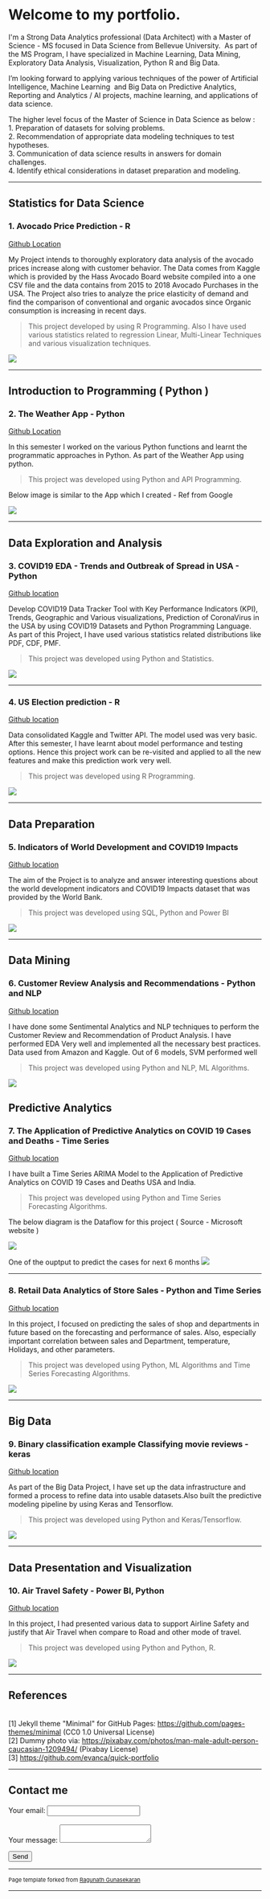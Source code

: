 # Welcome to my portfolio.

I'm a Strong Data Analytics professional (Data Architect) with a Master of Science - MS focused in Data Science from Bellevue University.  As part of the MS Program, I have specialized in Machine Learning, Data Mining, Exploratory Data Analysis, Visualization, Python R and Big Data.

I’m looking forward to applying various techniques of the power of Artificial Intelligence, Machine Learning  and Big Data on Predictive Analytics, Reporting and Analytics / AI projects, machine learning, and applications of data science.

The higher level focus of the Master of Science in Data Science as below : 
  <br>1. Preparation of datasets for solving problems.  
  <br>2. Recommendation of appropriate data modeling techniques to test hypotheses.  
  <br>3. Communication of data science results in answers for domain challenges.  
  <br>4. Identify ethical considerations in dataset preparation and modeling.
  
---

## Statistics for Data Science 

### 1. Avocado Price Prediction - R

[Github Location](https://github.com/RGunasekaran21249030/DSC520-new/tree/master/assignments/Final%20Project)

My Project intends to thoroughly exploratory data analysis of the avocado prices increase along with customer behavior. The Data comes from Kaggle which is provided by the Hass Avocado Board website compiled into a one CSV file and the data contains from 2015 to 2018 Avocado Purchases in the USA. The Project also tries to analyze the price elasticity of demand and find the comparison of conventional and organic avocados since Organic consumption is increasing in recent days.

> This project developed by using R Programming. Also I have used various statistics related to regression Linear, Multi-Linear Techniques and various visualization techniques.

<img src="Avocado Price Prediction.jpg?raw=true"/>

----

## Introduction to Programming ( Python )
### 2. The Weather App - Python

[Github Location](https://github.com/RGunasekaran21249030/DS510_Week2_1)

In this semester I worked on the various Python functions and learnt the programmatic approaches in Python. As part of the Weather App using python.

> This project was developed using Python and API Programming.

Below image is similar to the App which I created - Ref from Google

<img src="Weather App.png"/>

---

## Data Exploration and Analysis
### 3. COVID19 EDA - Trends and Outbreak of Spread in USA - Python

[Github location](https://github.com/RGunasekaran21249030/DS530-RGunasekaran/tree/master/Final%20Project)

Develop COVID19 Data Tracker Tool with Key Performance Indicators (KPI), Trends, Geographic and Various visualizations, Prediction of CoronaVirus in the USA by using COVID19 Datasets and Python Programming Language. As part of this Project, I have used various statistics related distributions like PDF, CDF, PMF.

> This project was developed using Python and Statistics.


<img src="PDF.PNG"/>

---
### 4. US Election prediction - R

[Github location](https://github.com/RGunasekaran21249030/dsc520/blob/master/Final_Project1_GunasekaranRagunath%20(2)%20(1).docx)

Data consolidated Kaggle and Twitter API. The model used was very basic. After this semester, I have learnt about model performance and testing options. Hence this project work can be re-visited and applied to all the new features and make this prediction work very well. 

> This project was developed using R Programming.

<img src="US 2016 Election.PNG"/>

---

## Data Preparation

### 5. Indicators of World Development and COVID19 Impacts

[Github location](https://github.com/RGunasekaran21249030/DSC540/tree/master/Week%2011%20%26%2012)

The aim of the Project is to analyze and answer interesting questions about the world development indicators and COVID19 Impacts dataset that was provided by the World Bank.

> This project was developed using SQL, Python and Power BI


<img src="COVID19EDA.PNG"/>

---

## Data Mining

### 6. Customer Review Analysis and Recommendations - Python and NLP
[Github location](https://github.com/RGunasekaran21249030/DSC550/tree/master/Week%2010)

I have done some Sentimental Analytics and NLP techniques to perform the Customer Review and Recommendation of Product Analysis. I have performed EDA Very well and implemented all the necessary best practices. Data used from Amazon and Kaggle. Out of 6 models, SVM performed well

> This project was developed using Python and NLP, ML Algorithms.

<img src="Sentiment.PNG"/>

## Predictive Analytics

### 7. The Application of Predictive Analytics on COVID 19 Cases and Deaths - Time Series
[Github location](https://github.com/RGunasekaran21249030/DSC630)

I have built a Time Series ARIMA Model to the Application of Predictive Analytics on COVID 19 Cases and Deaths USA and India.

> This project was developed using Python and Time Series Forecasting Algorithms.

The below diagram is the Dataflow for this project ( Source - Microsoft website )

<img src="Predictive Analyiss.PNG"/>

One of the ouptput to predict the cases for next 6 months
<img src="Predictive Analysis.PNG"/>


---

### 8. Retail Data Analytics of Store Sales - Python and Time Series
[Github location](https://github.com/RGunasekaran21249030/DSC680)

In this project, I focused on predicting the sales of shop and departments in future based on the forecasting and performance of sales. Also, especially important correlation between sales and Department, temperature, Holidays, and other parameters.

> This project was developed using Python, ML Algorithms and Time Series Forecasting Algorithms.

<img src="Retail.PNG"/>


---

## Big Data

### 9. Binary classification example Classifying movie reviews - keras
[Github location](https://github.com/RGunasekaran21249030/dsc650)

As part of the Big Data Project, I have set up the data infrastructure and formed a process to refine data into usable datasets.Also built the predictive modeling pipeline by using Keras and Tensorflow. 

> This project was developed using Python and Keras/Tensorflow.

<img src="Big Data.PNG"/>

---
## Data Presentation and Visualization

### 10. Air Travel Safety - Power BI, Python

[Github location](https://github.com/RGunasekaran21249030/DSC640)

In this project, I had presented various data to support Airline Safety and justify that Air Travel when compare to Road and other mode of travel. 

> This project was developed using Python and Python, R.

<img src="Week8_RagunathGunasekaran_Infographic1.png"/>

---

## References
<br>[1] Jekyll theme "Minimal" for GitHub Pages: https://github.com/pages-themes/minimal (CC0 1.0 Universal License)
<br>[2] Dummy photo via: https://pixabay.com/photos/man-male-adult-person-caucasian-1209494/ (Pixabay License)
<br>[3] https://github.com/evanca/quick-portfolio

<!-- modify this form HTML and place wherever you want your form -->

---

## Contact me
<form
  action="https://formspree.io/f/moqykbno"
  method="POST"
>
  <label>
    Your email:
    <input type="email" name="_replyto">
  </label>
   <br><br>
  <label>
    Your message:
    <textarea name="message"></textarea>
  </label>

  <!-- your other form fields go here -->

  <button type="submit">Send</button>
</form>



---
<p style="font-size:11px">Page template forked from <a href="https://github.com/RGunasekaran21249030/RagunathGuasekaran.github.io">Ragunath Gunasekaran </a></p>
<!-- Remove above link if you don't want to attibute -->

---
